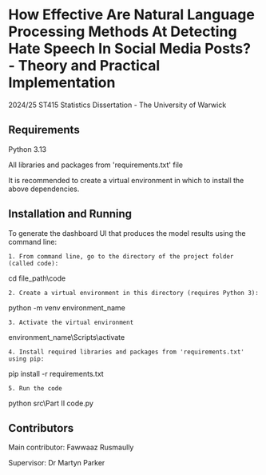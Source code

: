 # How Effective Are Natural Language Processing Methods At Detecting Hate Speech In Social Media Posts? - Theory and Practical Implementation
2024/25 ST415 Statistics Dissertation - The University of Warwick

## Requirements 
Python 3.13

All libraries and packages from 'requirements.txt' file

It is recommended to create a virtual environment in which to install the above dependencies.

## Installation and Running
To generate the dashboard UI that produces the model results using the command line:

    1. From command line, go to the directory of the project folder (called code):

cd file_path\code

    2. Create a virtual environment in this directory (requires Python 3):

python -m venv environment_name

    3. Activate the virtual environment

environment_name\Scripts\activate

    4. Install required libraries and packages from 'requirements.txt' using pip:

pip install -r requirements.txt

    5. Run the code

python src\Part II code.py
## Contributors
Main contributor: Fawwaaz Rusmaully

Supervisor: Dr Martyn Parker
